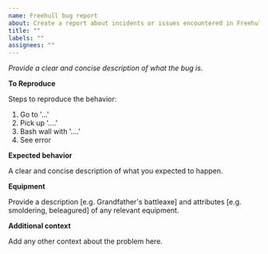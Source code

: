 ```yaml
---
name: Freehull bug report
about: Create a report about incidents or issues encountered in Freehull
title: ""
labels: ""
assignees: ""
---
```


_Provide a clear and concise description of what the bug is._

**To Reproduce**

Steps to reproduce the behavior:

1. Go to '...'
2. Pick up '....'
3. Bash wall with '....'
4. See error

**Expected behavior**

A clear and concise description of what you expected to happen.

**Equipment**

Provide a description [e.g. Grandfather's battleaxe] and attributes [e.g. smoldering, beleagured] of any relevant equipment.

**Additional context**

Add any other context about the problem here.
